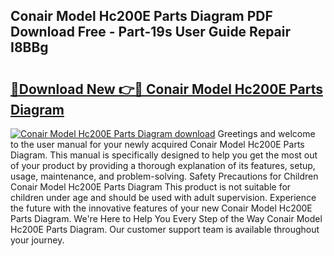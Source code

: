 ## Conair Model Hc200E Parts Diagram PDF Download Free - Part-19s User Guide Repair I8BBg

# <h2><a href="http://dfolkc.blite.top/?on=Conair+Model+Hc200E+Parts+Diagram">🔗Download New 👉🔴 Conair Model Hc200E Parts Diagram</a></h2>

[![Conair Model Hc200E Parts Diagram download](https://i.imgur.com/lujVjoI.png)](http://dfolkc.blite.top/?on=Conair+Model+Hc200E+Parts+Diagram)
Greetings and welcome to the user manual for your newly acquired Conair Model Hc200E Parts Diagram. This manual is specifically designed to help you get the most out of your product by providing a thorough explanation of its features, setup, usage, maintenance, and problem-solving. Safety Precautions for Children Conair Model Hc200E Parts Diagram This product is not suitable for children under age and should be used with adult supervision. Experience the future with the innovative features of your new Conair Model Hc200E Parts Diagram. We're Here to Help You Every Step of the Way Conair Model Hc200E Parts Diagram. Our customer support team is available throughout your journey.
